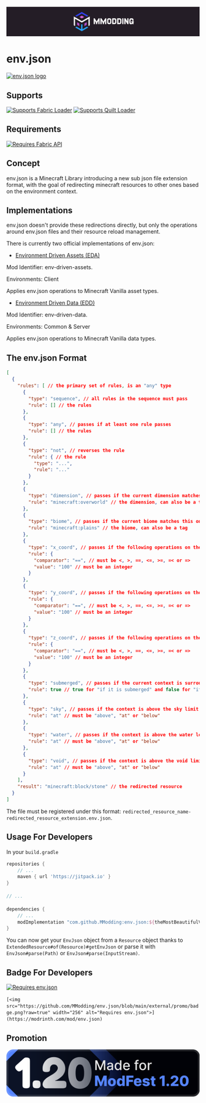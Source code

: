 [![MModding](https://raw.githubusercontent.com/MModding/mmodding.github.io/main/assets/mmodding_dark_banner.png)](https://mmodding.github.io/discord-link)

# env.json

[<img src="https://github.com/MModding/env.json/blob/main/external/promo/logo.png?raw=true" width="256" alt="env.json logo">](https://modrinth.com/mod/env.json)

## Supports

[<img src="https://github.com/JR1811/Boatism/blob/5bdbea79b11428101353c4a67ccd4b3821200a76/extrernal/promo/badges/supported_on_fabric_loader.png?raw=true" width="256" alt="Supports Fabric Loader">](https://fabricmc.net)
[<img src="https://github.com/JR1811/Boatism/blob/5bdbea79b11428101353c4a67ccd4b3821200a76/extrernal/promo/badges/supported_on_quilt_loader.png?raw=true" width="256" alt="Supports Quilt Loader">](https://quiltmc.org)

## Requirements

[<img src="https://github.com/JR1811/Boatism/blob/5bdbea79b11428101353c4a67ccd4b3821200a76/extrernal/promo/badges/requires_fabric_api.png?raw=true" width="256" alt="Requires Fabric API">](https://modrinth.com/mod/fabric-api)

## Concept

env.json is a Minecraft Library introducing a new sub json file extension format, with the goal of 
redirecting minecraft resources to other ones based on the environment context.

## Implementations

env.json doesn't provide these redirections directly, but only the operations around env.json files
and their resource reload management.

There is currently two official implementations of env.json:

- [Environment Driven Assets (EDA)](https://modrinth.com/mod/env-driven-assets)

Mod Identifier: env-driven-assets.

Environments: Client

Applies env.json operations to Minecraft Vanilla asset types.

- [Environment Driven Data (EDD)](https://modrinth.com/mod/env-driven-data)

Mod Identifier: env-driven-data.

Environments: Common & Server

Applies env.json operations to Minecraft Vanilla data types.

## The env.json Format

```json
[
  {
    "rules": [ // the primary set of rules, is an "any" type
      {
        "type": "sequence", // all rules in the sequence must pass
        "rule": [] // the rules
      },
      {
        "type": "any", // passes if at least one rule passes
        "rule": [] // the rules
      },
      {
        "type": "not", // reverses the rule
        "rule": { // the rule
          "type": "...",
          "rule": "..."
        }
      },
      {
        "type": "dimension", // passes if the current dimension matches this one
        "rule": "minecraft:overworld" // the dimension, can also be a tag
      },
      {
        "type": "biome", // passes if the current biome matches this one
        "rule": "minecraft:plains" // the biome, can also be a tag
      },
      {
        "type": "x_coord", // passes if the following operations on the x-axis are valid
        "rule": {
          "comparator": "==", // must be <, >, ==, <=, >=, =< or =>
          "value": "100" // must be an integer
        }
      },
      {
        "type": "y_coord", // passes if the following operations on the y-axis are valid
        "rule": {
          "comparator": "==", // must be <, >, ==, <=, >=, =< or =>
          "value": "100" // must be an integer
        }
      },
      {
        "type": "z_coord", // passes if the following operations on the z-axis are valid
        "rule": {
          "comparator": "==", // must be <, >, ==, <=, >=, =< or =>
          "value": "100" // must be an integer
        }
      },
      {
        "type": "submerged", // passes if the current context is surrounded by water or not
        "rule": true // true for "if it is submerged" and false for "if it is not submerged"
      },
      {
        "type": "sky", // passes if the context is above the sky limit, at or below
        "rule": "at" // must be "above", "at" or "below"
      },
      {
        "type": "water", // passes if the context is above the water level, at or below
        "rule": "at" // must be "above", "at" or "below"
      },
      {
        "type": "void", // passes if the context is above the void limit, at or below
        "rule": "at" // must be "above", "at" or "below"
      }
    ],
    "result": "minecraft:block/stone" // the redirected resource
  }
]
```

The file must be registered under this format: `redirected_resource_name-redirected_resource_extension.env.json`.

## Usage For Developers

In your `build.gradle`
```groovy
repositories {
    // ...
    maven { url 'https://jitpack.io' }
}

// ...

dependencies {
    // ...
    modImplementation "com.github.MModding:env.json:${theMostBeautifulVersionYouCanFind}"
}
```

You can now get your `EnvJson` object from a `Resource` object thanks to `ExtendedResource#of(Resource)#getEnvJson`
or parse it with `EnvJson#parse(Path)` or `EnvJson#parse(InputStream)`.

## Badge For Developers

[<img src="https://github.com/MModding/env.json/blob/main/external/promo/badge.png?raw=true" width="256" alt="Requires env.json">](https://modrinth.com/mod/env.json)

`[<img src="https://github.com/MModding/env.json/blob/main/external/promo/badge.png?raw=true" width="256" alt="Requires env.json">](https://modrinth.com/mod/env.json)`

## Promotion

[<img src="https://raw.githubusercontent.com/ModFest/art/3bf66556e674d670e30f647d6a48c4e1798c21d4/badge/128h/ModFest%201.20%20Badge%20Cozy.png" alt="ModFest 1.20">](https://modfest.net/1.20)
